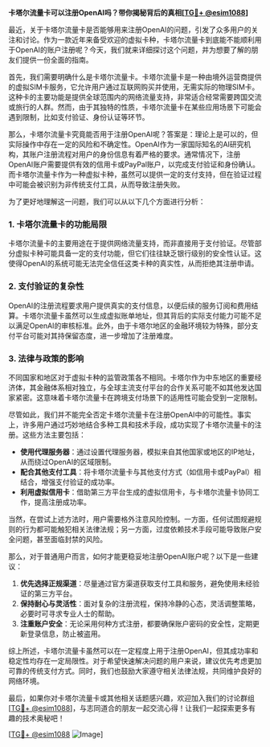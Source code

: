 **卡塔尔流量卡可以注册OpenAI吗？带你揭秘背后的真相[[TG💪+ @esim1088](https://t.me/s/esim1088)]**

最近，关于卡塔尔流量卡是否能够用来注册OpenAI的问题，引发了众多用户的关注和讨论。作为一款近年来备受欢迎的虚拟卡种，卡塔尔流量卡到底能不能顺利用于OpenAI的账户注册呢？今天，我们就来详细探讨这个问题，并为想要了解的朋友们提供一份全面的指南。

首先，我们需要明确什么是卡塔尔流量卡。卡塔尔流量卡是一种由境外运营商提供的虚拟SIM卡服务，它允许用户通过互联网购买并使用，无需实际的物理SIM卡。这种卡的主要功能是提供全球范围内的网络流量支持，非常适合经常需要跨国交流或旅行的人群。然而，由于其独特的性质，卡塔尔流量卡在某些应用场景下可能会遇到限制，比如支付验证、身份认证等环节。

那么，卡塔尔流量卡究竟能否用于注册OpenAI呢？答案是：理论上是可以的，但实际操作中存在一定的风险和不确定性。OpenAI作为一家国际知名的AI研究机构，其账户注册流程对用户的身份信息有着严格的要求。通常情况下，注册OpenAI账户需要提供有效的信用卡或PayPal账户，以完成支付验证和身份确认。而卡塔尔流量卡作为一种虚拟卡种，虽然可以提供一定的支付支持，但在验证过程中可能会被识别为非传统支付工具，从而导致注册失败。

为了更好地理解这一问题，我们可以从以下几个方面进行分析：

### 1. **卡塔尔流量卡的功能局限**
卡塔尔流量卡的主要用途在于提供网络流量支持，而非直接用于支付验证。尽管部分虚拟卡种可能具备一定的支付功能，但它们往往缺乏银行级别的安全性认证。这使得OpenAI的系统可能无法完全信任这类卡种的真实性，从而拒绝其注册申请。

### 2. **支付验证的复杂性**
OpenAI的注册流程要求用户提供真实的支付信息，以便后续的服务订阅和费用结算。卡塔尔流量卡虽然可以生成虚拟账单地址，但其背后的实际支付能力可能不足以满足OpenAI的审核标准。此外，由于卡塔尔地区的金融环境较为特殊，部分支付平台可能对其持保留态度，进一步增加了注册难度。

### 3. **法律与政策的影响**
不同国家和地区对于虚拟卡种的监管政策各不相同。卡塔尔作为中东地区的重要经济体，其金融体系相对独立，与全球主流支付平台的合作关系可能不如其他发达国家紧密。这意味着卡塔尔流量卡在跨境支付场景下的适用性可能会受到一定限制。

尽管如此，我们并不能完全否定卡塔尔流量卡在注册OpenAI中的可能性。事实上，许多用户通过巧妙地结合多种工具和技术手段，成功实现了卡塔尔流量卡的注册。这些方法主要包括：

- **使用代理服务器**：通过设置代理服务器，模拟来自其他国家或地区的IP地址，从而绕过OpenAI的区域限制。
- **配合其他支付工具**：将卡塔尔流量卡与其他支付方式（如信用卡或PayPal）相结合，增强支付验证的成功率。
- **利用虚拟信用卡**：借助第三方平台生成的虚拟信用卡，与卡塔尔流量卡协同工作，提高注册成功率。

当然，在尝试上述方法时，用户需要格外注意风险控制。一方面，任何试图规避规则的行为都可能触犯相关法律法规；另一方面，过度依赖技术手段可能导致账户安全问题，甚至面临封禁的风险。

那么，对于普通用户而言，如何才能更稳妥地注册OpenAI账户呢？以下是一些建议：

1. **优先选择正规渠道**：尽量通过官方渠道获取支付工具和服务，避免使用未经验证的第三方平台。
2. **保持耐心与灵活性**：面对复杂的注册流程，保持冷静的心态，灵活调整策略，必要时可寻求专业人士的帮助。
3. **注重账户安全**：无论采用何种方式注册，都要确保账户密码的安全性，定期更新登录信息，防止被盗用。

综上所述，卡塔尔流量卡虽然可以在一定程度上用于注册OpenAI，但其成功率和稳定性均存在一定局限性。对于希望快速解决问题的用户来说，建议优先考虑更加可靠的传统支付方式。同时，我们也鼓励大家遵守相关法律法规，共同维护良好的网络环境。

最后，如果你对卡塔尔流量卡或其他相关话题感兴趣，欢迎加入我们的讨论群组[[TG💪+ @esim1088](https://t.me/s/esim1088)]，与志同道合的朋友一起交流心得！让我们一起探索更多有趣的技术奥秘吧！

[[TG💪+ @esim1088](https://t.me/s/esim1088) ![Image](https://i.postimg.cc/4NQfJmqS/Snipaste-2025-05-13-00-14-12.png)]